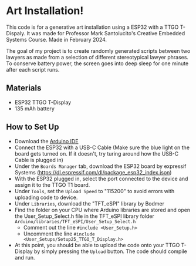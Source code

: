 # Art Installation!

This code is for a generative art installation using a ESP32 with a TTGO T-Dispaly. It was made for Professor Mark Santolucito's Creative Embedded Systems Course. Made in February 2024.

The goal of my project is to create randomly generated scripts between two lawyers as made from a selection of different stereotypical lawyer phrases. To conserve battery power, the screen goes into deep sleep for one minute after each script runs.

## Materials
- ESP32 TTGO T-Display
- 135 mAh battery

## How to Set Up
- Download the [Arduino IDE](https://www.arduino.cc/en/software)
- Connect the ESP32 with a USB-C Cable (Make sure the blue light on the board gets turned on. If it doesn't, try turing around how the USB-C Cable is plugged in)
- Under the `Boards Manager` tab, download the ESP32 board by expressif Systems (https://dl.espressif.com/dl/package_esp32_index.json)
- With the ESP32 plugged in, select the port connected to the device and assign it to the TTGO T1 board.
- Under `Tools`, set the `Upload Speed` to "115200" to avoid errors with uploading code to device.
- Under `Libraries`, download the "TFT_eSPI" library by Bodmer
- Find the folder on your CPU where Arduino libraries are stored and open the User_Setup_Select.h file in the TFT_eSPI library folder `Arduino/libraries/TFT_eSPI/User_Setup_Select.h`
  - Comment out the line `#include <User_Setup.h>`
  - Uncomment the line `#include <User_Setups/Setup25_TTGO_T_Display.h>`
- At this point, you should be able to upload the code onto your TTGO T-Display by simply pressing the `Upload` button. The code should compile and run. 
